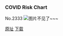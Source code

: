 ### COVID Risk Chart
No.2333
![图片不见了~~~](https://imgs.xkcd.com/comics/covid_risk_chart.png)

[原址](https://xkcd.com//2333) [下载](https://imgs.xkcd.com/comics/covid_risk_chart.png)

